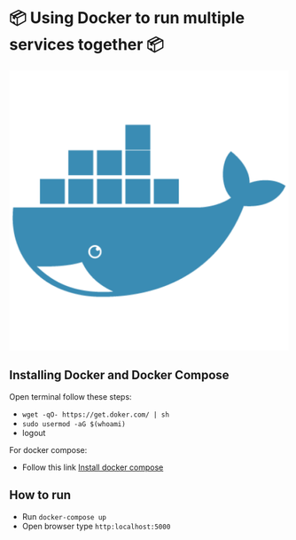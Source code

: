 # :package: Using Docker to run multiple services together :package:

![Docker image](./docker.png)

## Installing Docker and Docker Compose

Open terminal follow these steps:

* `wget -qO- https://get.doker.com/ | sh`
* `sudo usermod -aG $(whoami)`
* logout

For docker compose:

* Follow this link [Install docker compose](https://docs.docker.com/compose/install/#install-compose)

## How to run

* Run `docker-compose up`
* Open browser type `http:localhost:5000`
